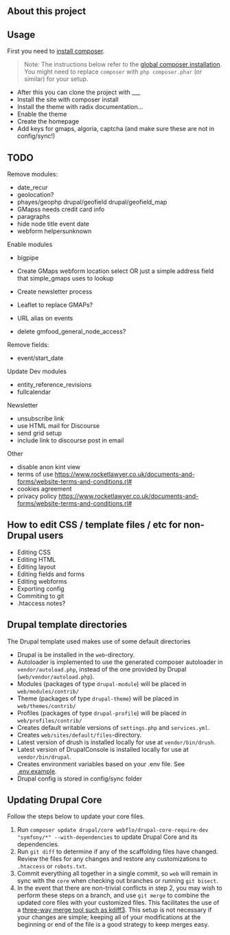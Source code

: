 ## About this project


## Usage

First you need to [install composer](https://getcomposer.org/doc/00-intro.md#installation-linux-unix-osx).

> Note: The instructions below refer to the [global composer installation](https://getcomposer.org/doc/00-intro.md#globally).
You might need to replace `composer` with `php composer.phar` (or similar) 
for your setup.

- After this you can clone the project with ___
- Install the site with composer install
- Install the theme with radix documentation...
- Enable the theme
- Create the homepage
- Add keys for gmaps, algoria, captcha (and make sure these are not in config/sync!)

## TODO
Remove modules: 
- date_recur
- geolocation?
- phayes/geophp drupal/geofield drupal/geofield_map
- GMapss needs credit card info
- paragraphs
- hide node title event date
- webform helpersunknown

Enable modules
- bigpipe

- Create GMaps webform location select OR just a simple address field that simple_gmaps uses to lookup
- Create newsletter process
- Leaflet to replace GMAPs?
- URL alias on events
- delete gmfood_general_node_access?

Remove fields:
- event/start_date

Update Dev modules
- entity_reference_revisions
- fullcalendar

Newsletter
- unsubscribe link
- use HTML mail for Discourse
- send grid setup
- include link to discourse post in email

Other
- disable anon kint view
- terms of use https://www.rocketlawyer.co.uk/documents-and-forms/website-terms-and-conditions.rl#
- cookies agreement
- privacy policy https://www.rocketlawyer.co.uk/documents-and-forms/website-terms-and-conditions.rl#

## How to edit CSS / template files / etc for non-Drupal users
- Editing CSS
- Editing HTML
- Editing layout
- Editing fields and forms
- Editing webforms
- Exporting config
- Commiting to git
- .htaccess notes?

## Drupal template directories

The Drupal template used makes use of some default directories

* Drupal is be installed in the `web`-directory.
* Autoloader is implemented to use the generated composer autoloader in `vendor/autoload.php`,
  instead of the one provided by Drupal (`web/vendor/autoload.php`).
* Modules (packages of type `drupal-module`) will be placed in `web/modules/contrib/`
* Theme (packages of type `drupal-theme`) will be placed in `web/themes/contrib/`
* Profiles (packages of type `drupal-profile`) will be placed in `web/profiles/contrib/`
* Creates default writable versions of `settings.php` and `services.yml`.
* Creates `web/sites/default/files`-directory.
* Latest version of drush is installed locally for use at `vendor/bin/drush`.
* Latest version of DrupalConsole is installed locally for use at `vendor/bin/drupal`.
* Creates environment variables based on your .env file. See [.env.example](.env.example).
* Drupal config is stored in config/sync folder

## Updating Drupal Core

Follow the steps below to update your core files.

1. Run `composer update drupal/core webflo/drupal-core-require-dev "symfony/*" --with-dependencies` to update Drupal Core and its dependencies.
1. Run `git diff` to determine if any of the scaffolding files have changed. 
   Review the files for any changes and restore any customizations to 
  `.htaccess` or `robots.txt`.
1. Commit everything all together in a single commit, so `web` will remain in
   sync with the `core` when checking out branches or running `git bisect`.
1. In the event that there are non-trivial conflicts in step 2, you may wish 
   to perform these steps on a branch, and use `git merge` to combine the 
   updated core files with your customized files. This facilitates the use 
   of a [three-way merge tool such as kdiff3](http://www.gitshah.com/2010/12/how-to-setup-kdiff-as-diff-tool-for-git.html). This setup is not necessary if your changes are simple; 
   keeping all of your modifications at the beginning or end of the file is a 
   good strategy to keep merges easy.
